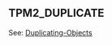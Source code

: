 ## TPM2_DUPLICATE


See: [Duplicating-Objects](https://github.com/tpm2-software/tpm2-tools/wiki/Duplicating-Objects)




